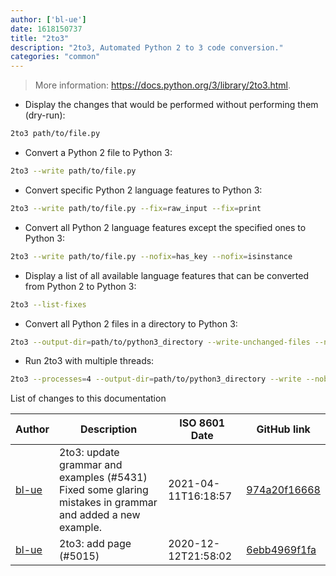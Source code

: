 ```yaml
---
author: ['bl-ue']
date: 1618150737
title: "2to3"
description: "2to3, Automated Python 2 to 3 code conversion."
categories: "common"
---
```

> More information: <https://docs.python.org/3/library/2to3.html>.

- Display the changes that would be performed without performing them (dry-run):

```bash
2to3 path/to/file.py
```

- Convert a Python 2 file to Python 3:

```bash
2to3 --write path/to/file.py
```

- Convert specific Python 2 language features to Python 3:

```bash
2to3 --write path/to/file.py --fix=raw_input --fix=print
```

- Convert all Python 2 language features except the specified ones to Python 3:

```bash
2to3 --write path/to/file.py --nofix=has_key --nofix=isinstance
```

- Display a list of all available language features that can be converted from Python 2 to Python 3:

```bash
2to3 --list-fixes
```

- Convert all Python 2 files in a directory to Python 3:

```bash
2to3 --output-dir=path/to/python3_directory --write-unchanged-files --nobackups path/to/python2_directory
```

- Run 2to3 with multiple threads:

```bash
2to3 --processes=4 --output-dir=path/to/python3_directory --write --nobackups --no-diff path/to/python2_directory
```
List of changes to this documentation


Author | Description | ISO 8601 Date | GitHub link
------|-----|-----|-----
[bl-ue](mailto:54780737+bl-ue@users.noreply.github.com) | 2to3: update grammar and examples (#5431) Fixed some glaring mistakes in grammar and added a new example. | 2021-04-11T16:18:57 | [974a20f16668](https://github.com/tldr-pages/tldr/commit/974a20f166688ff0fe155f6f795847931f1de584)
[bl-ue](mailto:54780737+bl-ue@users.noreply.github.com) | 2to3: add page (#5015) | 2020-12-12T21:58:02 | [6ebb4969f1fa](https://github.com/tldr-pages/tldr/commit/6ebb4969f1fa7d7ba298783752469f504dd938fc)


